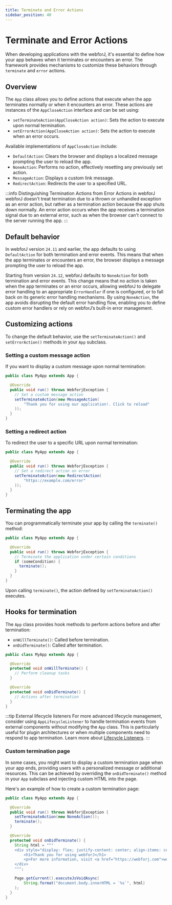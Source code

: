```yaml
---
title: Terminate and Error Actions
sidebar_position: 40
---
```

<!-- vale off -->
# Terminate and Error Actions <DocChip chip='since' label='23.06' />
<!-- vale on -->

When developing applications with the webforJ, it's essential to define how your app behaves when it terminates or encounters an error. The framework provides mechanisms to customize these behaviors through `terminate` and `error` actions.

## Overview

The `App` class allows you to define actions that execute when the app terminates normally or when it encounters an error. These actions are instances of the `AppCloseAction` interface and can be set using:

- `setTerminateAction(AppCloseAction action)`: Sets the action to execute upon normal termination.
- `setErrorAction(AppCloseAction action)`: Sets the action to execute when an error occurs.

Available implementations of `AppCloseAction` include:

- `DefaultAction`: Clears the browser and displays a localized message prompting the user to reload the app.
- `NoneAction`: Performs no action, effectively resetting any previously set action.
- `MessageAction`: Displays a custom link message.
- `RedirectAction`: Redirects the user to a specified URL.

:::info Distinguishing Termination Actions from Error Actions in webforJ
webforJ doesn't treat termination due to a thrown or unhandled exception as an error action, but rather as a termination action because the app shuts down normally. An error action occurs when the app receives a termination signal due to an external error, such as when the browser can't connect to the server running the app.
:::

## Default behavior

In webforJ version `24.11` and earlier, the app defaults to using `DefaultAction` for both termination and error events. This means that when the app terminates or encounters an error, the browser displays a message prompting the user to reload the app.

Starting from version `24.12`, webforJ defaults to `NoneAction` for both termination and error events. This change means that no action is taken when the app terminates or an error occurs, allowing webforJ to delegate error handling to an appropriate `ErrorHandler` if one is configured, or to fall back on its generic error handling mechanisms. By using `NoneAction`, the app avoids disrupting the default error handling flow, enabling you to define custom error handlers or rely on webforJ’s built-in error management.

## Customizing actions

To change the default behavior, use the `setTerminateAction()` and `setErrorAction()` methods in your `App` subclass.

### Setting a custom message action

If you want to display a custom message upon normal termination:

```java
public class MyApp extends App {

  @Override
  public void run() throws WebforjException {
    // Set a custom message action
    setTerminateAction(new MessageAction(
        "Thank you for using our application!. Click to reload"
    ));
  }
}
```

### Setting a redirect action

To redirect the user to a specific URL upon normal termination:

```java
public class MyApp extends App {

  @Override
  public void run() throws WebforjException {
    // Set a redirect action on error
    setTerminateAction(new RedirectAction(
        "https://example.com/error"
    ));
  }
}
```

## Terminating the app

You can programmatically terminate your app by calling the `terminate()` method:

```java
public class MyApp extends App {

  @Override
  public void run() throws WebforjException {
    // Terminate the application under certain conditions
    if (someCondition) {
      terminate();
    }
  }
}
```

Upon calling `terminate()`, the action defined by `setTerminateAction()` executes.

## Hooks for termination

The `App` class provides hook methods to perform actions before and after termination:

- `onWillTerminate()`: Called before termination.
- `onDidTerminate()`: Called after termination.

```java
public class MyApp extends App {

  @Override
  protected void onWillTerminate() {
    // Perform cleanup tasks
  }

  @Override
  protected void onDidTerminate() {
    // Actions after termination
  }
}
```

:::tip External lifecycle listeners
For more advanced lifecycle management, consider using `AppLifecycleListener` to handle termination events from external components without modifying the `App` class. This is particularly useful for plugin architectures or when multiple components need to respond to app termination. Learn more about [Lifecycle Listeners](./lifecycle-listeners.md).
:::

### Custom termination page 

In some cases, you might want to display a custom termination page when your app ends, providing users with a personalized message or additional resources. This can be achieved by overriding the `onDidTerminate()` method in your `App` subclass and injecting custom HTML into the page.

Here's an example of how to create a custom termination page:

```java
public class MyApp extends App {

  @Override
  public void run() throws WebforjException {
    setTerminateAction(new NoneAction());
    terminate();
  }

  @Override
  protected void onDidTerminate() {
    String html = """
    <div style="display: flex; justify-content: center; align-items: center; height: 100vh; flex-direction: column;">
        <h1>Thank you for using webforJ</h1>
        <p>For more information, visit <a href="https://webforj.com">webforj.com</a></p>
    </div>
    """;

    Page.getCurrent().executeJsVoidAsync(
        String.format("document.body.innerHTML = `%s`", html)
    );
  }
}
```